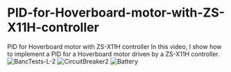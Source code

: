 # PID-for-Hoverboard-motor-with-ZS-X11H-controller
PID for Hoverboard motor with ZS-X11H controller
In this video, I show how to implement a PID for a Hoverboard motor driven by a ZS-X11H controller.
![BancTests-L-2](https://github.com/oracid/PID-for-Hoverboard-motor-with-ZS-X11H-controller/assets/31382964/9046e1f6-1d88-4253-a7c8-9d00167cbfef)
![CircuitBreaker2](https://github.com/oracid/PID-for-Hoverboard-motor-with-ZS-X11H-controller/assets/31382964/574ce172-b206-4b01-b1c0-40b5936bf36b)
![Battery](https://github.com/oracid/PID-for-Hoverboard-motor-with-ZS-X11H-controller/assets/31382964/9d9bdae3-2f71-43e5-b0c9-389608a6dc7b)
